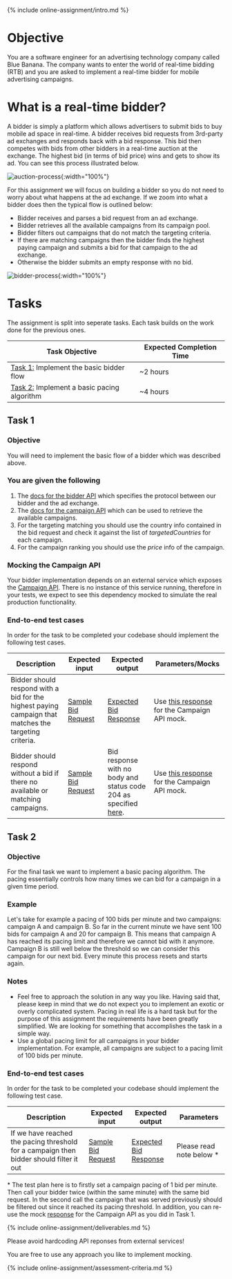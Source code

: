 {% include online-assignment/intro.md %}

# Objective

You are a software engineer for an advertising technology company called Blue Banana. The company wants to enter the world of real-time bidding (RTB) and you are asked to implement a real-time bidder for mobile advertising campaigns.

# What is a real-time bidder?

A bidder is simply a platform which allows advertisers to submit bids to buy mobile ad space in real-time. A bidder receives bid requests from 3rd-party ad exchanges and responds back with a bid response. This bid then competes with bids from other bidders in a real-time auction at the exchange. The highest bid (in terms of bid price) wins and gets to show its ad. You can see this process illustrated below.
  
![auction-process](/static/auction-process.jpg){:width="100%"}

For this assignment we will focus on building a bidder so you do not need to worry about what happens at the ad exchange. If we zoom into what a bidder does then the typical flow is outlined below:

- Bidder receives and parses a bid request from an ad exchange.
- Bidder retrieves all the available campaigns from its campaign pool.
- Bidder filters out campaigns that do not match the targeting criteria.
- If there are matching campaigns then the bidder finds the highest paying campaign and submits a bid for that campaign to the ad exchange. 
- Otherwise the bidder submits an empty response with no bid.

![bidder-process](/static/bidder-process.jpg){:width="100%"}

# Tasks

The assignment is split into seperate tasks. Each task builds on the work done for the previous ones. 

| Task Objective | Expected Completion Time |
|---|---|
| [Task 1:](#task-1) Implement the basic bidder flow | ~2 hours |
| [Task 2:](#task-2) Implement a basic pacing algorithm | ~4 hours |

## Task 1

### Objective

You will need to implement the basic flow of a bidder which was described above.

### You are given the following

1. The [docs for the bidder API](http://docs.bidderapi.apiary.io/) which specifies the protocol between our bidder and the ad exchange.
2. The [docs for the campaign API](http://docs.campaignapi9.apiary.io/) which can be used to retrieve the available campaigns.
3. For the targeting matching you should use the country info contained in the bid request and check it against the list of *targetedCountries* for each campaign.
4. For the campaign ranking you should use the *price* info of the campaign.

### Mocking the Campaign API

Your bidder implementation depends on an external service which exposes the [Campaign API](http://docs.campaignapi9.apiary.io/#). There is no instance of this service running, therefore in your tests, we expect to see this dependency mocked to simulate the real production functionality.

### End-to-end test cases

In order for the task to be completed your codebase should implement the following test cases.

| Description | Expected input | Expected output | Parameters/Mocks |
|---|---|---|---|
| Bidder should respond with a bid for the highest paying campaign that matches the targeting criteria. | [Sample Bid Request](test-cases/test-case-1-input.json) | [Expected Bid Response](test-cases/output.json) | Use [this response](test-cases/mock-campaign-api-response.json) for the Campaign API mock. | 
| Bidder should respond without a bid if there no available or matching campaigns. | [Sample Bid Request](test-cases/test-case-2-input.json) | Bid response with no body and status code 204 as specified [here](http://docs.bidderapi.apiary.io/#reference/0/ask-bidder-to-submit-a-bid/bid-response-without-a-bid). | Use [this response](test-cases/mock-campaign-api-response.json) for the Campaign API mock. |

## Task 2

### Objective

For the final task we want to implement a basic pacing algorithm. The pacing essentially controls how many times we can bid for a campaign in a given time period.

### Example

Let's take for example a pacing of 100 bids per minute and two campaigns: campaign A and campaign B. So far in the current minute we have sent 100 bids for campaign A and 20 for campaign B. This means that campaign A has reached its pacing limit and therefore we cannot bid with it anymore. Campaign B is still well below the threshold so we can consider this campaign for our next bid. Every minute this process resets and starts again.

### Notes

- Feel free to approach the solution in any way you like. Having said that, please keep in mind that we do not expect you to implement an exotic or overly complicated system. Pacing in real life is a hard task but for the purpose of this assignment the requirements have been greatly simplified. We are looking for something that accomplishes the task in a simple way.
- Use a global pacing limit for all campaigns in your bidder implementation. For example, all campaigns are subject to a pacing limit of 100 bids per minute. 

### End-to-end test cases

In order for the task to be completed your codebase should implement the following test case.

| Description | Expected input | Expected output | Parameters |
|---|---|---|---|
| If we have reached the pacing threshold for a campaign then bidder should filter it out | [Sample Bid Request](test-cases/test-case-1-input.json) | [Expected Bid Response](test-cases/test-case-3-output.json) | Please read note below * |

\* The test plan here is to firstly set a campaign pacing of 1 bid per minute. Then call your bidder twice (within the same minute) with the same bid request. In the second call the campaign that was served previously should be filtered out since it reached its pacing threshold. In addition, you can re-use the mock [response](test-cases/mock-campaign-api-response.json) for the Campaign API as you did in Task 1.

{% include online-assignment/deliverables.md %}

Please avoid hardcoding API reponses from external services!

You are free to use any approach you like to implement mocking.

{% include online-assignment/assessment-criteria.md %}